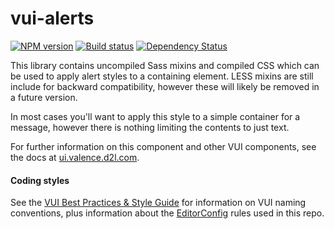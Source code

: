 # vui-alerts

[![NPM version][npm-image]][npm-url]
[![Build status][ci-image]][ci-url]
[![Dependency Status][dependencies-image]][dependencies-url]

This library contains uncompiled Sass mixins and compiled CSS which can be used to apply alert styles to a containing element. LESS mixins are still include for backward compatibility, however these will likely be removed in a future version.

In most cases you'll want to apply this style to a simple container for a message, however there is nothing limiting the contents to just text.

For further information on this component and other VUI components, see the docs at [ui.valence.d2l.com](http://ui.valence.d2l.com/).

[npm-url]: https://www.npmjs.org/package/vui-alerts
[npm-image]: https://img.shields.io/npm/v/vui-alerts.svg
[ci-url]: https://travis-ci.org/Brightspace/valence-ui-alerts
[ci-image]: https://travis-ci.org/Brightspace/valence-ui-alerts.svg?branch=master
[dependencies-url]: https://david-dm.org/brightspace/valence-ui-alerts
[dependencies-image]: https://img.shields.io/david/Brightspace/valence-ui-alerts.svg

#### Coding styles
See the [VUI Best Practices & Style Guide](https://github.com/Brightspace/valence-ui-docs/wiki/Best-Practices-&-Style-Guide) for information on VUI naming conventions, plus information about the [EditorConfig](http://editorconfig.org) rules used in this repo.
